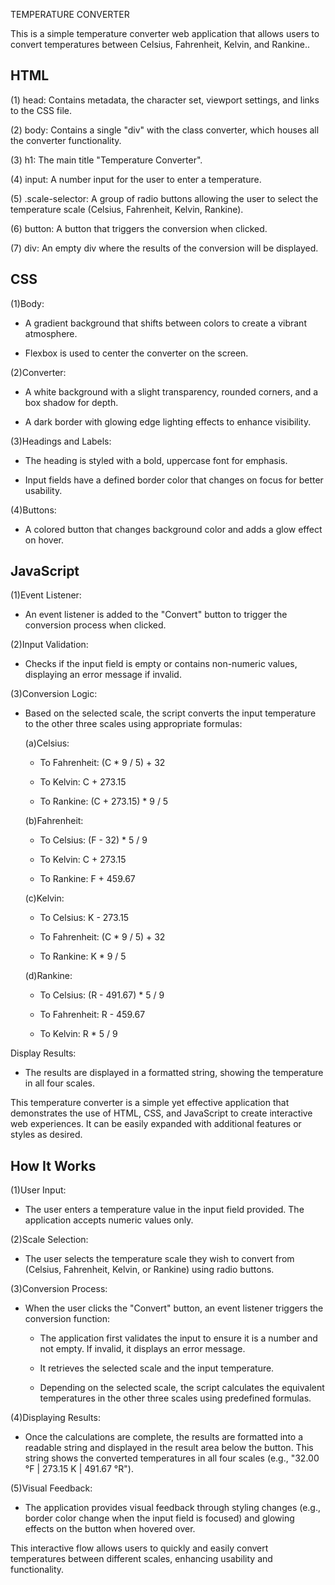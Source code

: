 TEMPERATURE CONVERTER

This is a simple temperature converter web application that allows users to convert temperatures between Celsius, Fahrenheit, Kelvin, and Rankine..

## HTML ##

 (1) head: Contains metadata, the character set, viewport settings, and links to the CSS file.

 (2) body: Contains a single "div" with the class converter, which houses all the converter functionality.

 (3) h1: The main title "Temperature Converter".

 (4) input: A number input for the user to enter a temperature.

 (5) .scale-selector: A group of radio buttons allowing the user to select the temperature scale (Celsius, Fahrenheit, Kelvin, Rankine).

 (6) button: A button that triggers the conversion when clicked.

 (7) div: An empty div where the results of the conversion will be displayed.

## CSS ##

(1)Body: 

  - A gradient background that shifts between colors to create a vibrant atmosphere.

  - Flexbox is used to center the converter on the screen.

(2)Converter:

  - A white background with a slight transparency, rounded corners, and a box shadow for depth.

  - A dark border with glowing edge lighting effects to enhance visibility.

(3)Headings and Labels:

  - The heading is styled with a bold, uppercase font for emphasis.

  - Input fields have a defined border color that changes on focus for better usability.

(4)Buttons:

  - A colored button that changes background color and adds a glow effect on hover.

## JavaScript ##

(1)Event Listener:

  - An event listener is added to the "Convert" button to trigger the conversion process when clicked.

(2)Input Validation:

  - Checks if the input field is empty or contains non-numeric values, displaying an error message if invalid.

(3)Conversion Logic:

  - Based on the selected scale, the script converts the input temperature to the other three scales using appropriate formulas:

    (a)Celsius:

      - To Fahrenheit: (C * 9 / 5) + 32

      - To Kelvin: C + 273.15

      - To Rankine: (C + 273.15) * 9 / 5

    (b)Fahrenheit:

      - To Celsius: (F - 32) * 5 / 9

      - To Kelvin: C + 273.15

      - To Rankine: F + 459.67

    (c)Kelvin:

      - To Celsius: K - 273.15

      - To Fahrenheit: (C * 9 / 5) + 32

      - To Rankine: K * 9 / 5

    (d)Rankine:

      - To Celsius: (R - 491.67) * 5 / 9

      - To Fahrenheit: R - 459.67

      - To Kelvin: R * 5 / 9

 Display Results: 

  - The results are displayed in a formatted string, showing the temperature in all four scales.

This temperature converter is a simple yet effective application that demonstrates the use of HTML, CSS, and JavaScript to create interactive web experiences. It can be easily expanded with additional features or styles as desired.


## How It Works ##

(1)User Input:

   - The user enters a temperature value in the input field provided. The application accepts numeric values only.

(2)Scale Selection:

   - The user selects the temperature scale they wish to convert from (Celsius, Fahrenheit, Kelvin, or Rankine) using radio buttons.

(3)Conversion Process:

 - When the user clicks the "Convert" button, an event listener triggers the conversion function:

     - The application first validates the input to ensure it is a number and not empty. If invalid, it displays an error message.

     - It retrieves the selected scale and the input temperature.

     - Depending on the selected scale, the script calculates the equivalent temperatures in the other three scales using predefined formulas.

(4)Displaying Results:

   - Once the calculations are complete, the results are formatted into a readable string and displayed in the result area below the button. This string shows the converted temperatures in all four scales (e.g., "32.00 °F | 273.15 K | 491.67 °R").

(5)Visual Feedback:

   - The application provides visual feedback through styling changes (e.g., border color change when the input field is focused) and glowing effects on the button when hovered over.

This interactive flow allows users to quickly and easily convert temperatures between different scales, enhancing usability and functionality.